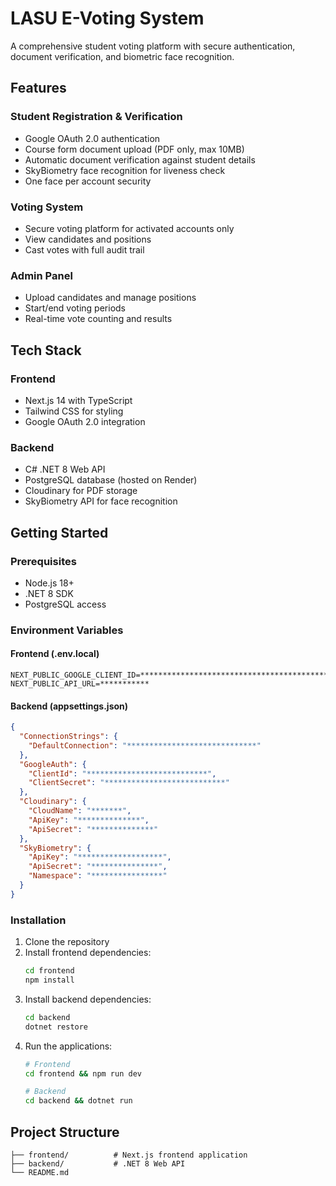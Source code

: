 # LASU E-Voting System

A comprehensive student voting platform with secure authentication, document verification, and biometric face recognition.

## Features

### Student Registration & Verification
- Google OAuth 2.0 authentication
- Course form document upload (PDF only, max 10MB)
- Automatic document verification against student details
- SkyBiometry face recognition for liveness check
- One face per account security

### Voting System
- Secure voting platform for activated accounts only
- View candidates and positions
- Cast votes with full audit trail

### Admin Panel
- Upload candidates and manage positions
- Start/end voting periods
- Real-time vote counting and results

## Tech Stack

### Frontend
- Next.js 14 with TypeScript
- Tailwind CSS for styling
- Google OAuth 2.0 integration

### Backend
- C# .NET 8 Web API
- PostgreSQL database (hosted on Render)
- Cloudinary for PDF storage
- SkyBiometry API for face recognition

## Getting Started

### Prerequisites
- Node.js 18+
- .NET 8 SDK
- PostgreSQL access

### Environment Variables

#### Frontend (.env.local)
```
NEXT_PUBLIC_GOOGLE_CLIENT_ID=********************************************
NEXT_PUBLIC_API_URL=***********
```

#### Backend (appsettings.json)
```json
{
  "ConnectionStrings": {
    "DefaultConnection": "*****************************"
  },
  "GoogleAuth": {
    "ClientId": "***************************",
    "ClientSecret": "***************************"
  },
  "Cloudinary": {
    "CloudName": "*******",
    "ApiKey": "**************",
    "ApiSecret": "**************"
  },
  "SkyBiometry": {
    "ApiKey": "*******************",
    "ApiSecret": "***************",
    "Namespace": "****************"
  }
}
```

### Installation

1. Clone the repository
2. Install frontend dependencies:
   ```bash
   cd frontend
   npm install
   ```
3. Install backend dependencies:
   ```bash
   cd backend
   dotnet restore
   ```
4. Run the applications:
   ```bash
   # Frontend
   cd frontend && npm run dev
   
   # Backend
   cd backend && dotnet run
   ```

## Project Structure

```
├── frontend/          # Next.js frontend application
├── backend/           # .NET 8 Web API
└── README.md
```
